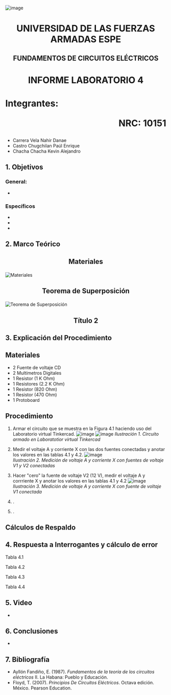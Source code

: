 ![image](https://user-images.githubusercontent.com/93786746/140656495-1e9017c5-1622-4145-a547-0ebbe5014f3d.png)
# <p align=center> UNIVERSIDAD DE LAS FUERZAS ARMADAS ESPE 
## <p align=center> FUNDAMENTOS DE CIRCUITOS ELÉCTRICOS
# <p align=center>  INFORME LABORATORIO 4
# Integrantes: <p align=right> NRC: 10151
* Carrera Vela Nahir Danae
* Castro Chugchilan Paúl Enrique
* Chacha Chacha Kevin Alejandro
## 1. Objetivos
  ### General: 
  * 
  ### Específicos
  * 
  * 
  * 
## 2. Marco Teórico
  ## <p align=center> Materiales
 ![Materiales ](https://user-images.githubusercontent.com/93829976/147167126-4f559097-fec2-4651-a848-73212d1951a8.jpeg)
  ## <p align=center> Teorema de Superposición
![Teorema de Superposición](https://user-images.githubusercontent.com/93829976/147166679-429998fb-c5b1-4b8c-b5f4-388c9fc7a627.jpeg)

  ## <p align=center> Título 2
 
## 3. Explicación del Procedimiento
   ## Materiales
 * 2 Fuente de voltaje CD
 * 2 Multímetros Digitales
 * 1 Resistor (1 K Ohm)
 * 1 Resistores (2.2 K Ohm)
 * 1 Resistor (820 Ohm)
 * 1 Resistor (470 Ohm)
 * 1 Protoboard
  ## Procedimiento
 1) Armar el circuito que se muestra en la Figura 4.1 haciendo uso del Laboratorio virtual Tinkercad.
 ![image](https://user-images.githubusercontent.com/93786746/147158367-a7e4688a-8cb3-4ea6-8af5-230e9508d1d1.png)
![image](https://user-images.githubusercontent.com/93786746/147160518-5f1e9cb8-6b8a-4fcc-ae15-5ae644b0ffbb.png)
 _Ilustración 1. Circuito armado en Laboratotior virtual Tinkercad_

 
 2) Medir el voltaje A y corriente X con las dos fuentes conectadas y anotar los valores en las tablas 4.1 y 4.2. 
 ![image](https://user-images.githubusercontent.com/93786746/147161042-3a7f360d-ce86-4c26-8a02-4d51c86c55d9.png)  
 _Ilustración 2. Medición de voltaje A y corriente X con fuentes de voltaje V1 y V2 conectadas_

 
    
 3) Hacer "cero" la fuente de voltaje V2 (12 V), medir el voltaje A y corrriente X y anotar los valores en las tablas 4.1 y 4.2
 ![image](https://user-images.githubusercontent.com/93786746/147161628-466cf935-9784-4461-b6a0-6f7e6252129e.png)
 _Ilustración 3. Medición de voltaje A y corriente X con fuente de voltaje V1 conectada_
 4) .
 5) .
  ## Cálculos de Respaldo
  

## 4. Respuesta a Interrogantes y cálculo de error
Tabla 4.1 


Tabla 4.2 

Tabla 4.3
    
Tabla 4.4

## 5. Video
  * 
## 6. Conclusiones
  * 
## 7. Bibliografía
 * Ayllón Fandiño, E. (1987). *Fundamentos de la teoría de los circuitos eléctricos* II. La Habana: Pueblo y Educación.
 * Floyd, T. (2007). _Principios De Circuitos Eléctricos_. Octava edición. México. Pearson Education.
